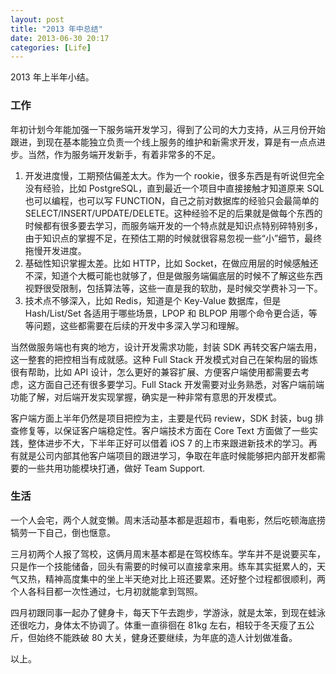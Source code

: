```yaml
---
layout: post
title: "2013 年中总结"
date: 2013-06-30 20:17
categories: [Life]
---
```


2013 年上半年小结。

### 工作

年初计划今年能加强一下服务端开发学习，得到了公司的大力支持，从三月份开始跟进，到现在基本能独立负责一个线上服务的维护和新需求开发，算是有一点点进步。当然，作为服务端开发新手，有着非常多的不足。

1. 开发进度慢，工期预估偏差太大。作为一个 rookie，很多东西是有听说但完全没有经验，比如 PostgreSQL，直到最近一个项目中直接接触才知道原来 SQL 也可以编程，也可以写 FUNCTION，自己之前对数据库的经验只会最简单的 SELECT/INSERT/UPDATE/DELETE。这种经验不足的后果就是做每个东西的时候都有很多要去学习，而服务端开发的一个特点就是知识点特别碎特别多，由于知识点的掌握不足，在预估工期的时候就很容易忽视一些“小”细节，最终拖慢开发进度。
1. 基础性知识掌握太差。比如 HTTP，比如 Socket，在做应用层的时候感触还不深，知道个大概可能也就够了，但是做服务端偏底层的时候不了解这些东西视野很受限制，包括算法等，这些一直是我的软肋，是时候交学费补习一下。
1. 技术点不够深入，比如 Redis，知道是个 Key-Value 数据库，但是 Hash/List/Set 各适用于哪些场景，LPOP 和 BLPOP 用哪个命令更合适，等等问题，这些都需要在后续的开发中多深入学习和理解。

当然做服务端也有爽的地方，设计开发需求功能，封装 SDK 再转交客户端去用，这一整套的把控相当有成就感。这种 Full Stack 开发模式对自己在架构层的锻炼很有帮助，比如 API 设计，怎么更好的兼容扩展、方便客户端使用都需要去考虑，这方面自己还有很多要学习。Full Stack 开发需要对业务熟悉，对客户端前端功能了解，对后端开发实现掌握，确实是一种非常有意思的开发模式。

客户端方面上半年仍然是项目把控为主，主要是代码 review，SDK 封装，bug 排查修复等，以保证客户端稳定性。客户端技术方面在 Core Text 方面做了一些实践，整体进步不大，下半年正好可以借着 iOS 7 的上市来跟进新技术的学习。再有就是公司内部其他客户端项目的跟进学习，争取在年底时候能够把内部开发都需要的一些共用功能模块打通，做好 Team Support.

### 生活

一个人会宅，两个人就变懒。周末活动基本都是逛超市，看电影，然后吃顿海底捞犒劳一下自己，倒也惬意。

三月初两个人报了驾校，这俩月周末基本都是在驾校练车。学车并不是说要买车，只是作一个技能储备，回头有需要的时候可以直接拿来用。练车其实挺累人的，天气又热，精神高度集中的坐上半天绝对比上班还要累。还好整个过程都很顺利，两个人各科目都一次性通过，七月初就能拿到驾照。

四月初跟同事一起办了健身卡，每天下午去跑步，学游泳，就是太笨，到现在蛙泳还很吃力，身体太不协调了。体重一直徘徊在 81kg 左右，相较于冬天瘦了五公斤，但始终不能跌破 80 大关，健身还要继续，为年底的造人计划做准备。

以上。

